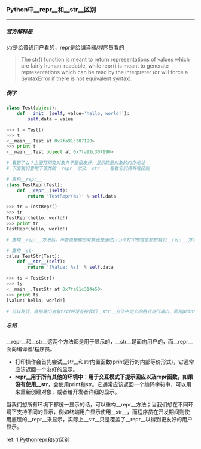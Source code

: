 ### Python中__repr__和__str__区别

***
##### 官方解释是
str是给普通用户看的，repr是给编译器/程序员看的

> The str() function is meant to return representations of values which are fairly human-readable, while repr() is meant to generate representations which can be read by the interpreter (or will force a SyntaxError if there is not equivalent syntax).



##### 例子

```python
class Test(object):
    def __init__(self, value='hello, world!'):
        self.data = value

>>> t = Test()
>>> t
<__main__.Test at 0x7fa91c307190>
>>> print t
<__main__.Test object at 0x7fa91c307190>

# 看到了么？上面打印类对象并不是很友好，显示的是对象的内存地址
# 下面我们重构下该类的__repr__以及__str__，看看它们俩有啥区别

# 重构__repr__
class TestRepr(Test):
    def __repr__(self):
        return 'TestRepr(%s)' % self.data

>>> tr = TestRepr()
>>> tr
TestRepr(hello, world!)
>>> print tr
TestRepr(hello, world!)

# 重构__repr__方法后，不管直接输出对象还是通过print打印的信息都按我们__repr__方法中定义的格式进行显示了

# 重构__str__
calss TestStr(Test):
    def __str__(self):
        return '[Value: %s]' % self.data

>>> ts = TestStr()
>>> ts
<__main__.TestStr at 0x7fa91c314e50>
>>> print ts
[Value: hello, world!]

# 可以发现，直接输出对象ts时并没有按我们__str__方法中定义的格式进行输出，而用print输出的信息却改变了1234567891011121314151617181920212223242526272829303132333435363738
```



##### 总结
__repr__和__str__这两个方法都是用于显示的，__str__是面向用户的，而__repr__面向编译器/程序员。

- 打印操作会首先尝试__str__和str内置函数(print运行的内部等价形式)，它通常应该返回一个友好的显示。
- __repr__用于所有其他的环境中：用于交互模式下提示回应以及repr函数，如果没有使用__str__，会使用print和str。它通常应该返回一个编码字符串，可以用来重新创建对象，或者给开发者详细的显示。

当我们想所有环境下都统一显示的话，可以重构__repr__方法；当我们想在不同环境下支持不同的显示，例如终端用户显示使用__str__，而程序员在开发期间则使用底层的__repr__来显示，实际上__str__只是覆盖了__repr__以得到更友好的用户显示。



ref:
1.[Pythonrepr和str区别](http://blog.csdn.net/luckytanggu/article/details/53649156)